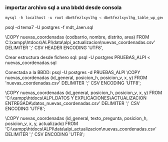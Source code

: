 ### importar archivo sql a una bbdd desde consola
```sql
mysql -h localhost -u root dbe5fezlxyvlhg < dbe5fezlxyvlhg_table_wp_geo_options.sql
```




psql -d tema7 -U postgres -f  mdt_Jaen.sql

\COPY nuevas_coordenadas (codbarrio, nombre, distrito, area) FROM C:\xampp\htdocs\ALPI\data\alpi_actualizacion\nuevas_coordenadas.csv' DELIMITER ';' CSV HEADER ENCODING 'UTF8',



Crear estructura desde fichero  sql:
psql -U postgres PRUEBAS_ALPI < nuevas_coordenadas.sql


Conectada a la BBDD: psql -U postgres -d PRUEBAS_ALPI
\COPY nuevas_coordenadas (id_general, posicion_h, posicion_v, x, y) FROM 'nuevas_coordenadas.csv' DELIMITER ';' CSV ENCODING 'UTF8'; 

\COPY nuevas_coordenadas (id_general, posicion_h, posicion_v, x, y) FROM 'C:\xampp\htdocs\ALPI\_DATOS Y EXPLICACIONES\ACTUALIZACION ENTREGADA\datos_nuevas_coordenadas.csv' DELIMITER ';' CSV ENCODING 'UTF8';


\COPY nuevas_coordenadas (id_general, texto_pregunta, posicion_h, posicion_v, x, y, actualizado) FROM 'C:\xampp\htdocs\ALPI\data\alpi_actualizacion\nuevas_coordenadas.csv' DELIMITER ';' CSV ENCODING 'UTF8';
